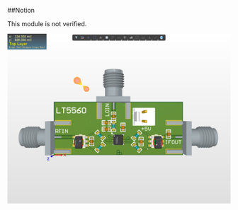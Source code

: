 ##Notion

This module is not verified.

![Image](https://github.com/liwuguibo/NUEDC/blob/main/RF/Mixer/LT5560/X2_hEyYOTK0VB.png)
